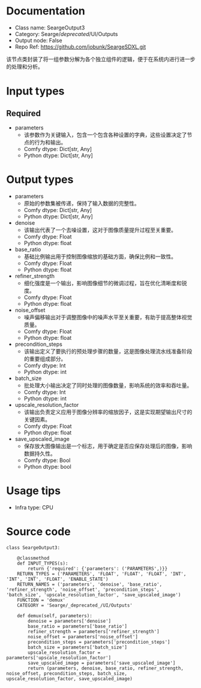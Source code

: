 # Documentation
- Class name: SeargeOutput3
- Category: Searge/_deprecated_/UI/Outputs
- Output node: False
- Repo Ref: https://github.com/jobunk/SeargeSDXL.git

该节点类封装了将一组参数分解为各个独立组件的逻辑，便于在系统内进行进一步的处理和分析。

# Input types
## Required
- parameters
    - 该参数作为关键输入，包含一个包含各种设置的字典，这些设置决定了节点的行为和输出。
    - Comfy dtype: Dict[str, Any]
    - Python dtype: Dict[str, Any]

# Output types
- parameters
    - 原始的参数集被传递，保持了输入数据的完整性。
    - Comfy dtype: Dict[str, Any]
    - Python dtype: Dict[str, Any]
- denoise
    - 该输出代表了一个去噪设置，这对于图像质量提升过程至关重要。
    - Comfy dtype: Float
    - Python dtype: float
- base_ratio
    - 基础比例输出用于控制图像缩放的基础方面，确保比例和一致性。
    - Comfy dtype: Float
    - Python dtype: float
- refiner_strength
    - 细化强度是一个输出，影响图像细节的微调过程，旨在优化清晰度和锐度。
    - Comfy dtype: Float
    - Python dtype: float
- noise_offset
    - 噪声偏移输出对于调整图像中的噪声水平至关重要，有助于提高整体视觉质量。
    - Comfy dtype: Float
    - Python dtype: float
- precondition_steps
    - 该输出定义了要执行的预处理步骤的数量，这是图像处理流水线准备阶段的重要组成部分。
    - Comfy dtype: Int
    - Python dtype: int
- batch_size
    - 批处理大小输出决定了同时处理的图像数量，影响系统的效率和吞吐量。
    - Comfy dtype: Int
    - Python dtype: int
- upscale_resolution_factor
    - 该输出负责定义应用于图像分辨率的缩放因子，这是实现期望输出尺寸的关键因素。
    - Comfy dtype: Float
    - Python dtype: float
- save_upscaled_image
    - 保存放大图像输出是一个标志，用于确定是否应保存处理后的图像，影响数据持久性。
    - Comfy dtype: Bool
    - Python dtype: bool

# Usage tips
- Infra type: CPU

# Source code
```
class SeargeOutput3:

    @classmethod
    def INPUT_TYPES(s):
        return {'required': {'parameters': ('PARAMETERS',)}}
    RETURN_TYPES = ('PARAMETERS', 'FLOAT', 'FLOAT', 'FLOAT', 'INT', 'INT', 'INT', 'FLOAT', 'ENABLE_STATE')
    RETURN_NAMES = ('parameters', 'denoise', 'base_ratio', 'refiner_strength', 'noise_offset', 'precondition_steps', 'batch_size', 'upscale_resolution_factor', 'save_upscaled_image')
    FUNCTION = 'demux'
    CATEGORY = 'Searge/_deprecated_/UI/Outputs'

    def demux(self, parameters):
        denoise = parameters['denoise']
        base_ratio = parameters['base_ratio']
        refiner_strength = parameters['refiner_strength']
        noise_offset = parameters['noise_offset']
        precondition_steps = parameters['precondition_steps']
        batch_size = parameters['batch_size']
        upscale_resolution_factor = parameters['upscale_resolution_factor']
        save_upscaled_image = parameters['save_upscaled_image']
        return (parameters, denoise, base_ratio, refiner_strength, noise_offset, precondition_steps, batch_size, upscale_resolution_factor, save_upscaled_image)
```